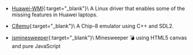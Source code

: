 * [Huawei-WMI](https://github.com/aymanbagabas/Huawei-WMI){:target="_blank"}\\
 A Linux driver that enables some of the missing features in Huawei laptops.

* [C8emu](https://github.com/aymanbagabas/C8emu){:target="_blank"}\\
 A Chip-8 emulator using C++ and SDL2.

* [jsminesweeper](https://github.com/aymanbagabas/jsminesweeper){:target="_blank"}\\
 Minesweeper 💣 using HTML5 canvas and pure JavaScript
